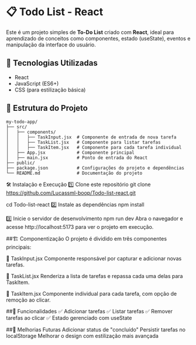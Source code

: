 # 📋 Todo List - React

Este é um projeto simples de **To-Do List** criado com **React**, ideal para aprendizado de conceitos como componentes, estado (useState), eventos e manipulação da interface do usuário.

## 🚀 Tecnologias Utilizadas

- React
- JavaScript (ES6+)
- CSS (para estilização básica)

## 📂 Estrutura do Projeto

```plaintext
my-todo-app/
├── src/
│   ├── components/
│   │   ├── TaskInput.jsx  # Componente de entrada de nova tarefa
│   │   ├── TaskList.jsx   # Componente para listar tarefas
│   │   ├── TaskItem.jsx   # Componente para cada tarefa individual
│   ├── App.jsx            # Componente principal
│   ├── main.jsx           # Ponto de entrada do React
├── public/
├── package.json           # Configurações do projeto e dependências
└── README.md              # Documentação do projeto
```

🛠️ Instalação e Execução
1️⃣ Clone este repositório
git clone https://github.com/Lucassml-boop/Todo-list-react.git

cd Todo-list-react
2️⃣ Instale as dependências
npm install

3️⃣ Inicie o servidor de desenvolvimento
npm run dev
Abra o navegador e acesse http://localhost:5173 para ver o projeto em execução.

##🏗️ Componentização
O projeto é dividido em três componentes principais:

🔹 TaskInput.jsx
Componente responsável por capturar e adicionar novas tarefas.

🔹 TaskList.jsx
Renderiza a lista de tarefas e repassa cada uma delas para TaskItem.

🔹 TaskItem.jsx
Componente individual para cada tarefa, com opção de remoção ao clicar.

##📌 Funcionalidades
✅ Adicionar tarefas
✅ Listar tarefas
✅ Remover tarefas ao clicar
✅ Estado gerenciado com useState

##📌 Melhorias Futuras
 Adicionar status de "concluído"
 Persistir tarefas no localStorage
 Melhorar o design com estilização mais avançada